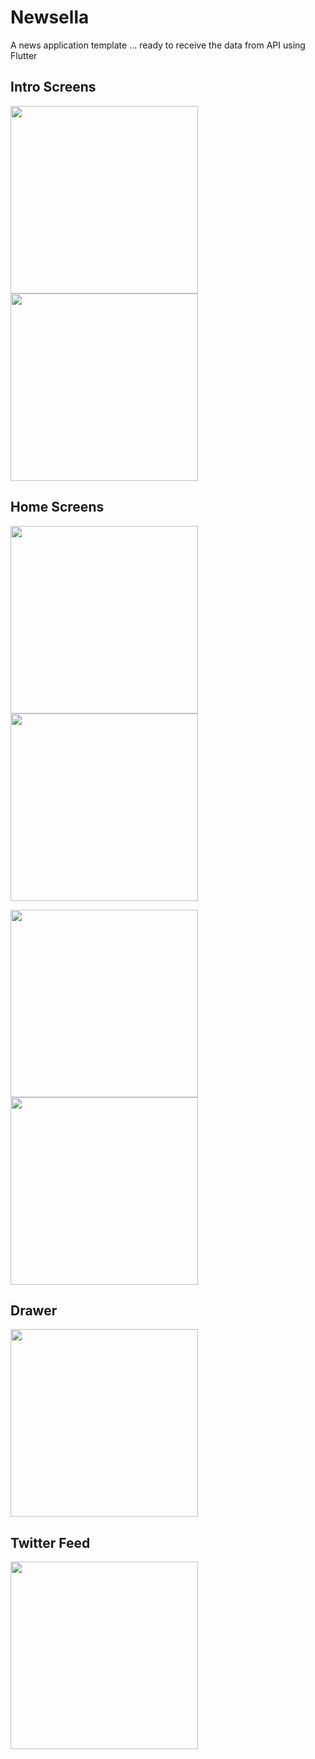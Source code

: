 # Newsella 
A news application template ... ready to receive the data from API using Flutter

## Intro Screens

<p float="left">
  <img src="Screenshots/intro.png" width="300" />
  <img src="Screenshots/intro2.png" width="300" /> 
</p>

## Home Screens

<p float="left">
  <img src="Screenshots/feed1.png" width="300" />
  <img src="Screenshots/feed3.png" width="300" /> 
</p>

<p float="left">
  <img src="Screenshots/feed4.png" width="300" />
  <img src="Screenshots/feed5.png" width="300" /> 
</p>


## Drawer

<p float="left">
  <img src="Screenshots/menu.png" width="300" />
 
</p>

## Twitter Feed

<p float="left">
  <img src="Screenshots/feed6.png" width="300" />
</p>

